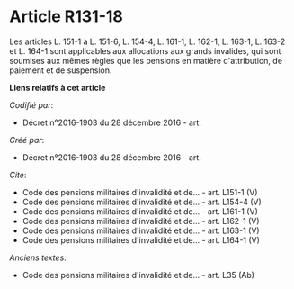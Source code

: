 # Article R131-18

Les articles L. 151-1 à L. 151-6, L. 154-4, L. 161-1, L. 162-1, L. 163-1, L. 163-2 et L. 164-1 sont applicables aux
allocations aux grands invalides, qui sont soumises aux mêmes règles que les pensions en matière d'attribution, de paiement
et de suspension.

**Liens relatifs à cet article**

_Codifié par_:

  - Décret n°2016-1903 du 28 décembre 2016 - art.

_Créé par_:

  - Décret n°2016-1903 du 28 décembre 2016 - art.

_Cite_:

  - Code des pensions militaires d'invalidité et de... - art. L151-1 (V)
  - Code des pensions militaires d'invalidité et de... - art. L154-4 (V)
  - Code des pensions militaires d'invalidité et de... - art. L161-1 (V)
  - Code des pensions militaires d'invalidité et de... - art. L162-1 (V)
  - Code des pensions militaires d'invalidité et de... - art. L163-1 (V)
  - Code des pensions militaires d'invalidité et de... - art. L164-1 (V)

_Anciens textes_:

  - Code des pensions militaires d'invalidité et de... - art. L35 (Ab)
